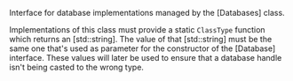 Interface for database implementations managed by the [Databases] class.

Implementations of this class must provide a static `ClassType` function which returns an [std::string]. The value of that [std::string] must be the same one that's used as parameter for the constructor of the [Database] interface. These values will later be used to ensure that a database handle isn't being casted to the wrong type.
